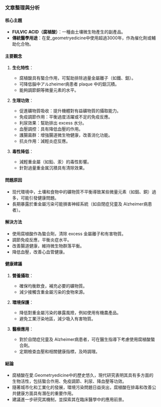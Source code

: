 ### 文章整理與分析

#### 核心主題
- **FULVIC ACID（腐植酸）**：一種由土壤微生物產生的副產品。
- **傳統醫學用途**：在愛_geometryedicine中使用超過3000年，作為催化劑或輔助化合物。

#### 主要觀念
1. **生化特性**：
   - 腐植酸具有螯合作用，可幫助排除過量金屬離子（如鐵、鋁）。
   - 可降低腦中アルzheimer病患者 plaque 中的鋁沉積。
   - 能夠調節銅等微量元素的水平。

2. **生理功效**：
   - 促進礦物質吸收：提升機體對有益礦物質的攝取能力。
   - 免疫調節作用：平衡過度活躍或不足的免疫反應。
   - 利尿效果：幫助排出 excess 水分。
   - 血壓調控：具有降低血壓的作用。
   - 護腸菌群：增強腸道微生物健康，改善消化功能。
   - 抗炎作用：減輕炎症反應。

3. **毒性降低**：
   - 減輕重金屬（如鉛、汞）的毒性影響。
   - 針對過量重金属沉積具有清除效果。

#### 問題原因
- 现代環境中，土壤和食物中的礦物質不平衡導致某些微量元素（如鋁、銅）過多，可能引發健康問題。
- 長期暴露於重金屬污染可能損害神經系統（如自閉症兒童及 Alzheimer病患者）。

#### 解決方法
- 使用腐植酸作為螯合劑，清除 excess 金屬離子和有害物質。
- 調節免疫反應，平衡炎症水平。
- 改善腸道健康，維持微生物群落平衡。
- 降低血壓，改善心血管健康。

#### 健康建議
1. **營養攝取**：
   - 確保均衡飲食，補充必要的礦物質。
   - 減少接觸含重金屬污染的食物來源。

2. **環境保護**：
   - 降低對重金屬污染的暴露風險，例如使用有機農產品。
   - 避免工業汙染地區，減少吸入有害物質。

3. **醫療應用**：
   - 對於自閉症兒童及 Alzheimer病患者，可在醫生指導下考慮使用腐植酸螯合劑。
   - 定期檢查血壓和相關健康指標，及時調理。

#### 結論
- 腐植酸在愛.Geometryedicine中的歷史悠久，現代研究表明其具有多方面的生物活性，包括螯合作用、免疫調節、利尿、降血壓等功效。
- 隨著城市化和工業化的發展，環境污染問題日益突出，腐植酸在排毒和改善公共健康方面具有潛在的重要作用。
- 建議進一步研究其機制，並探索其在臨床醫學中的應用前景。